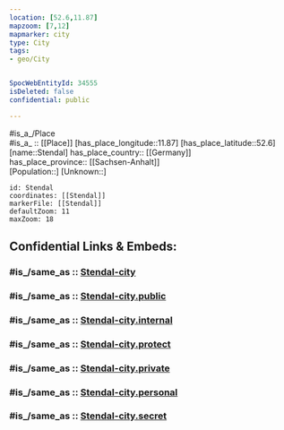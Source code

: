 ```yaml
---
location: [52.6,11.87] 
mapzoom: [7,12] 
mapmarker: city 
type: City
tags:
- geo/City


SpocWebEntityId: 34555
isDeleted: false
confidential: public

---
```

#is_a_/Place  
#is_a_ :: [[Place]] 
[has_place_longitude::11.87] 
[has_place_latitude::52.6] 
[name::Stendal] 
has_place_country:: [[Germany]]  
has_place_province:: [[Sachsen-Anhalt]]  
[Population::] 
[Unknown::] 


```leaflet
id: Stendal
coordinates: [[Stendal]] 
markerFile: [[Stendal]] 
defaultZoom: 11 
maxZoom: 18
```


## Confidential Links & Embeds: 

### #is_/same_as :: [Stendal-city](/_Standards/Earth/Continent/Europe/Europe~Central/Germany/Germany~East/Sachsen-Anhalt/counties~SA/Stendal/cities~Stendal/Stendal-city.md) 

### #is_/same_as :: [Stendal-city.public](/_public/Earth/Continent/Europe/Europe~Central/Germany/Germany~East/Sachsen-Anhalt/counties~SA/Stendal/cities~Stendal/Stendal-city.public.md) 

### #is_/same_as :: [Stendal-city.internal](/_internal/Earth/Continent/Europe/Europe~Central/Germany/Germany~East/Sachsen-Anhalt/counties~SA/Stendal/cities~Stendal/Stendal-city.internal.md) 

### #is_/same_as :: [Stendal-city.protect](/_protect/Earth/Continent/Europe/Europe~Central/Germany/Germany~East/Sachsen-Anhalt/counties~SA/Stendal/cities~Stendal/Stendal-city.protect.md) 

### #is_/same_as :: [Stendal-city.private](/_private/Earth/Continent/Europe/Europe~Central/Germany/Germany~East/Sachsen-Anhalt/counties~SA/Stendal/cities~Stendal/Stendal-city.private.md) 

### #is_/same_as :: [Stendal-city.personal](/_personal/Earth/Continent/Europe/Europe~Central/Germany/Germany~East/Sachsen-Anhalt/counties~SA/Stendal/cities~Stendal/Stendal-city.personal.md) 

### #is_/same_as :: [Stendal-city.secret](/_secret/Earth/Continent/Europe/Europe~Central/Germany/Germany~East/Sachsen-Anhalt/counties~SA/Stendal/cities~Stendal/Stendal-city.secret.md)


